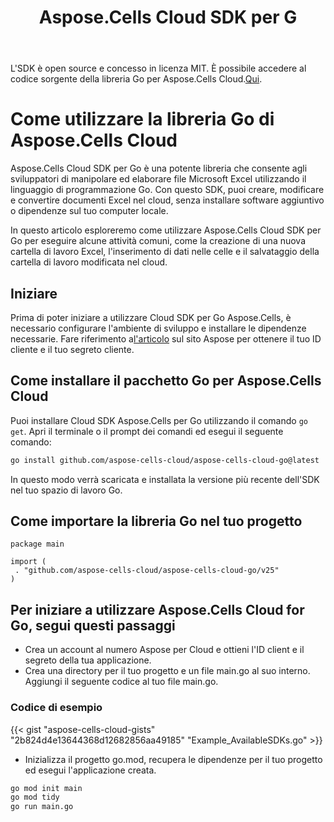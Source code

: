﻿---
title: Aspose.Cells Cloud SDK per G
second_title: Aspose.Cells Cloud Documen
type: docs
url: /it/available-sdks/aspose-cells-cloud-go/
description: Aspose.Cells Cloud SDK per Go offre un solido supporto multipiattaforma per gli sviluppatori Go, semplificandone l'integrazione e l'utilizzo per Windows, Linux o macOS. Supporta Excel per creare, convertire, unire, dividere, proteggere, operazioni su oggetti interni e così via.
weight: 30
kwords: Vai, Excel, Office Cloud, REST API, Grafico, Tabella pivot, Tabella, Foglio di calcolo, PDF, CSV, Json, Markdown
---
 L'SDK è open source e concesso in licenza MIT. È possibile accedere al codice sorgente della libreria Go per Aspose.Cells Cloud.[Qui](https://github.com/aspose-cells-cloud/aspose-cells-cloud-go).

# **Come utilizzare la libreria Go di Aspose.Cells Cloud**

Aspose.Cells Cloud SDK per Go è una potente libreria che consente agli sviluppatori di manipolare ed elaborare file Microsoft Excel utilizzando il linguaggio di programmazione Go. Con questo SDK, puoi creare, modificare e convertire documenti Excel nel cloud, senza installare software aggiuntivo o dipendenze sul tuo computer locale.

In questo articolo esploreremo come utilizzare Aspose.Cells Cloud SDK per Go per eseguire alcune attività comuni, come la creazione di una nuova cartella di lavoro Excel, l'inserimento di dati nelle celle e il salvataggio della cartella di lavoro modificata nel cloud.

## **Iniziare**

 Prima di poter iniziare a utilizzare Cloud SDK per Go Aspose.Cells, è necessario configurare l'ambiente di sviluppo e installare le dipendenze necessarie. Fare riferimento a[l'articolo](https://docs.aspose.cloud/cells/quickstart/) sul sito Aspose per ottenere il tuo ID cliente e il tuo segreto cliente.

## Come installare il pacchetto Go per Aspose.Cells Cloud

Puoi installare Cloud SDK Aspose.Cells per Go utilizzando il comando `go get`. Apri il terminale o il prompt dei comandi ed esegui il seguente comando:

```bash
go install github.com/aspose-cells-cloud/aspose-cells-cloud-go@latest
```

In questo modo verrà scaricata e installata la versione più recente dell'SDK nel tuo spazio di lavoro Go.

## Come importare la libreria Go nel tuo progetto

```golang
package main

import (
 . "github.com/aspose-cells-cloud/aspose-cells-cloud-go/v25"
)
```

## Per iniziare a utilizzare Aspose.Cells Cloud for Go, segui questi passaggi

- Crea un account al numero Aspose per Cloud e ottieni l'ID client e il segreto della tua applicazione.
- Crea una directory per il tuo progetto e un file main.go al suo interno. Aggiungi il seguente codice al tuo file main.go.

### **Codice di esempio**

{{< gist "aspose-cells-cloud-gists" "2b824d4e13644368d12682856aa49185" "Example_AvailableSDKs.go" >}}

- Inizializza il progetto go.mod, recupera le dipendenze per il tuo progetto ed esegui l'applicazione creata.

```bash
go mod init main
go mod tidy
go run main.go

```
